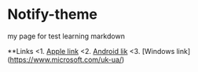 # Notify-theme
my page for test
learning markdown

**Links
<1. [Apple link](https://www.apple.com)
<2. [Android lik](https://www.android.com/)
<3. [Windows link] (https://www.microsoft.com/uk-ua/)
